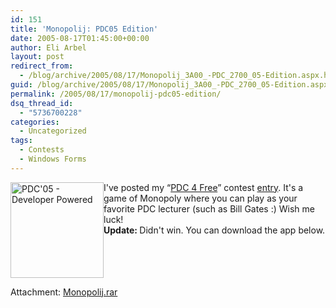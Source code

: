 ```yaml
---
id: 151
title: 'Monopolij: PDC05 Edition'
date: 2005-08-17T01:45:00+00:00
author: Eli Arbel
layout: post
redirect_from:
  - /blog/archive/2005/08/17/Monopolij_3A00_-PDC_2700_05-Edition.aspx.html
guid: /blog/archive/2005/08/17/Monopolij_3A00_-PDC_2700_05-Edition.aspx
permalink: /2005/08/17/monopolij-pdc05-edition/
dsq_thread_id:
  - "5736700228"
categories:
  - Uncategorized
tags:
  - Contests
  - Windows Forms
---
```

<div style="float:left;">
  <a href="http://channel9.msdn.com/pdc/pdcfriends.aspx"><img alt="PDC'05 - Developer Powered" src="https://arbel.net/attachments/images/47.PDC05Flair_74782.jpg" style="width: 149px; height: 153px;" title="PDC'05 - Developer Powered" width="149" border="0" height="153" /> </a>
</div>

<div>
  I've posted my &ldquo;<a href="http://channel9.msdn.com/pdc/">PDC 4 Free</a>&rdquo; contest <a href="http://channel9.msdn.com/ShowPost.aspx?PostID=100959">entry</a>. It's a game of Monopoly where you can play as your favorite PDC lecturer (such as Bill Gates :) Wish me luck!
</div>

<div>
</div>

<div>
</div>

<div>
  <b></b>
</div>

<div>
  <b>Update: </b>Didn't win. You can download the app below.
</div>

<div style="clear:both;">
</div>

Attachment: [Monopolij.rar](https://arbel.net/attachments/Monopolij.rar)